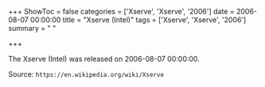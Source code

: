 +++
ShowToc = false
categories = ['Xserve', 'Xserve', '2006']
date = 2006-08-07 00:00:00
title = "Xserve (Intel)"
tags = ['Xserve', 'Xserve', '2006']
summary = " "

+++

The Xserve (Intel) was released on 2006-08-07 00:00:00.

Source: `https://en.wikipedia.org/wiki/Xserve`


